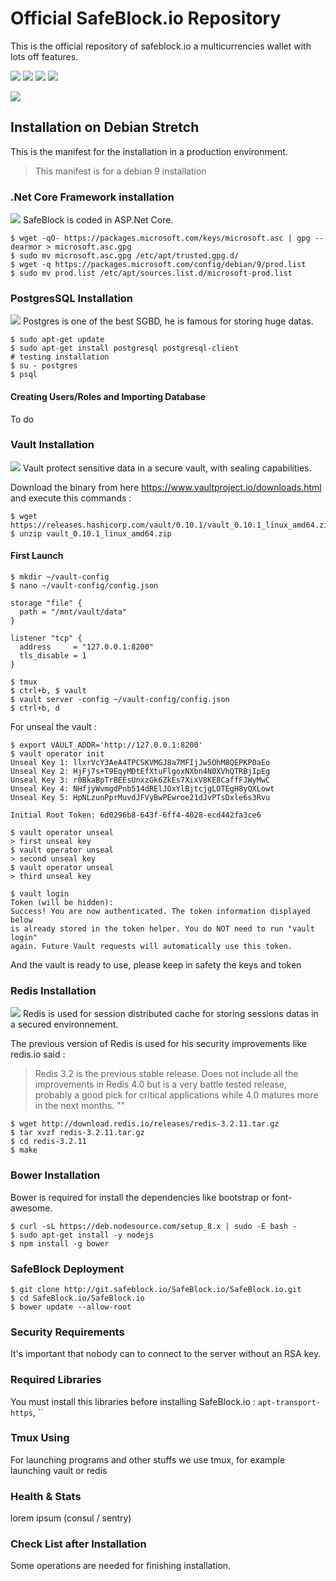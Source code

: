 # Official SafeBlock.io Repository
This is the official repository of safeblock.io a multicurrencies wallet with lots off features.

![](https://img.shields.io/badge/safeblock-v2.0.0-brightgreen.svg?longCache=true) ![](https://img.shields.io/badge/bootstrap-4.1.1-blue.svg?longCache=true) ![](https://img.shields.io/badge/nbitcoin-4.1.1.7-lightgray.svg?longCache=true) ![](https://img.shields.io/badge/BCrypt.Net--Next-2.1.3-lightgray.svg?longCache=true)

![](https://pix.watch/_NDYc1/L2lmib.png)

## Installation on Debian Stretch
This is the manifest for the installation in a production environment.
> This manifest is for a debian 9 installation

### .Net Core Framework installation
![](https://img.shields.io/badge/netcore-2.0-blue.svg?longCache=true) SafeBlock is coded in ASP.Net Core.

```console
$ wget -qO- https://packages.microsoft.com/keys/microsoft.asc | gpg --dearmor > microsoft.asc.gpg
$ sudo mv microsoft.asc.gpg /etc/apt/trusted.gpg.d/
$ wget -q https://packages.microsoft.com/config/debian/9/prod.list
$ sudo mv prod.list /etc/apt/sources.list.d/microsoft-prod.list
```

### PostgresSQL Installation
![](https://img.shields.io/badge/postgresql-10.4-lightgray.svg?longCache=true) Postgres is one of the best SGBD, he is famous for storing huge datas.

```console
$ sudo apt-get update
$ sudo apt-get install postgresql postgresql-client
# testing installation
$ su - postgres
$ psql
```
#### Creating Users/Roles and Importing Database
To do

### Vault Installation
![](https://img.shields.io/badge/vault-0.10-lightgray.svg?longCache=true) Vault protect sensitive data in a secure vault, with sealing capabilities.

Download the binary from here https://www.vaultproject.io/downloads.html and execute this commands :
```console
$ wget https://releases.hashicorp.com/vault/0.10.1/vault_0.10.1_linux_amd64.zip
$ unzip vault_0.10.1_linux_amd64.zip
```

#### First Launch
```console
$ mkdir ~/vault-config
$ nano ~/vault-config/config.json
```

```
storage "file" {
  path = "/mnt/vault/data"
}

listener "tcp" {
  address     = "127.0.0.1:8200"
  tls_disable = 1
}
```

```console
$ tmux
$ ctrl+b, $ vault
$ vault server -config ~/vault-config/config.json
$ ctrl+b, d
```

For unseal the vault :
```console
$ export VAULT_ADDR='http://127.0.0.1:8200'
$ vault operator init
Unseal Key 1: llxrVcY3AeA4TPCSKVMGJ8a7MFIjJw5OhM8QEPKP0aEo
Unseal Key 2: HjFj7s+T9EqyMDtEfXtuFlgoxNXbn4N0XVhQTRBjIpEg
Unseal Key 3: r0BkaBpTrBEEsUnxzGk6ZkEs7XixV8KE8CaffFJWyMwC
Unseal Key 4: NHfjyWvmgdPnb514dRElJOxYlBjtcjgLOTEgH8yQXLowt
Unseal Key 5: HpNLzunPprMuvdJFVyBwPEwroe21dJvPTsDxle6s3Rvu

Initial Root Token: 6d0296b8-643f-6ff4-4028-ecd442fa3ce6

$ vault operator unseal
> first unseal key
$ vault operator unseal
> second unseal key
$ vault operator unseal
> third unseal key

$ vault login
Token (will be hidden):
Success! You are now authenticated. The token information displayed below
is already stored in the token helper. You do NOT need to run "vault login"
again. Future Vault requests will automatically use this token.
```

And the vault is ready to use, please keep in safety the keys and token

### Redis Installation
![](https://img.shields.io/badge/redis-3.2.11-lightgray.svg?longCache=true)  Redis is used for session distributed cache for storing sessions datas in a secured environnement.

The previous version of Redis is used for his security improvements like redis.io said : 
>Redis 3.2 is the previous stable release. Does not include all the improvements in Redis 4.0 but is a very battle tested release, probably a good pick for critical applications while 4.0 matures more in the next months. ""

```console
$ wget http://download.redis.io/releases/redis-3.2.11.tar.gz
$ tar xvzf redis-3.2.11.tar.gz
$ cd redis-3.2.11
$ make
```

### Bower Installation
Bower is required for install the dependencies like bootstrap or font-awesome.

```console
$ curl -sL https://deb.nodesource.com/setup_8.x | sudo -E bash -
$ sudo apt-get install -y nodejs
$ npm install -g bower
```

### SafeBlock Deployment
```console
$ git clone http://git.safeblock.io/SafeBlock.io/SafeBlock.io.git
$ cd SafeBlock.io/SafeBlock.io
$ bower update --allow-root
```

### Security Requirements
It's important that nobody can to connect to the server without an RSA key.

### Required Libraries
You must install this libraries before installing SafeBlock.io : `apt-transport-https`, ``

### Tmux Using
For launching programs and other stuffs we use tmux, for example launching vault or redis

### Health & Stats
lorem ipsum
(consul / sentry)

### Check List after Installation
Some operations are needed for finishing installation.
